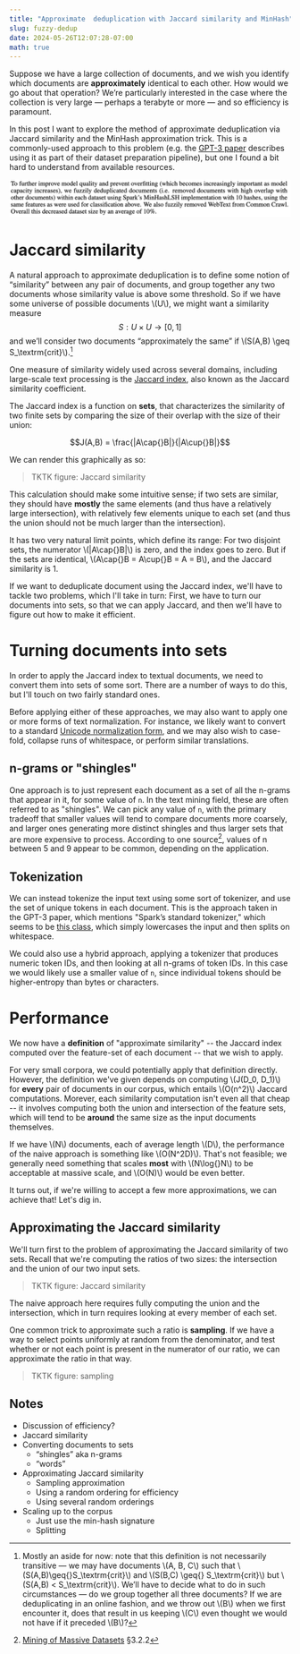 ```yaml
---
title: "Approximate  deduplication with Jaccard similarity and MinHash"
slug: fuzzy-dedup
date: 2024-05-26T12:07:28-07:00
math: true
---
```

Suppose we have a large collection of documents, and we wish you identify which documents are **approximately** identical to each other. How would we go about that operation? We’re particularly interested in the case where the collection is very large — perhaps a terabyte or more — and so efficiency is paramount.

In this post I want to explore the method of approximate deduplication via Jaccard similarity and the MinHash approximation trick. This is a commonly-used approach to this problem (e.g. the [GPT-3 paper](https://arxiv.org/pdf/2005.14165) describes using it as part of their dataset preparation pipeline), but one I found a bit hard to understand from available resources.

![Excerpt from the GPT-3 describing how they removed approximate duplicates form the training dataset](gpt-3-dedup.png)

# Jaccard similarity

A natural approach to approximate deduplication is to define some notion of “similarity” between any pair of documents, and group together any two documents whose similarity value is above some threshold. So if we have some universe of possible documents \\(U\\), we might want a similarity measure $$S: U \times U \rightarrow [0,1]$$
and we’ll consider two documents “approximately the same” if \\(S(A,B) \geq S_\textrm{crit}\\).[^transitive]

[^transitive]: Mostly an aside for now: note that this definition is not necessarily transitive — we may have documents \\(A, B, C\\) such that \\(S(A,B)\geq{}S_\textrm{crit}\\) and \\(S(B,C) \geq{} S_\textrm{crit}\\) but \\(S(A,B) < S_\textrm{crit}\\). We’ll have to decide what to do in such circumstances — do we group together all three documents? If we are deduplicating in an online fashion, and we throw out \\(B\\) when we first encounter it, does that result in us keeping \\(C\\) even thought we would not have if it preceded \\(B\\)?

One measure of similarity widely used across several domains, including large-scale text processing is the [Jaccard index](https://en.wikipedia.org/wiki/Jaccard_index), also known as the Jaccard similarity coefficient.

The Jaccard index is a function on **sets**, that characterizes the similarity of two finite sets by comparing the size of their overlap with the size of their union:

$$J(A,B) = \frac{|A\cap{}B|}{|A\cup{}B|}$$

We can render this graphically as so:

> TKTK figure: Jaccard similarity

This calculation should make some intuitive sense; if two sets are similar, they should have **mostly** the same elements (and thus have a relatively large intersection), with relatively few elements unique to each set (and thus the union should not be much larger than the intersection).

It has two very natural limit points, which define its range: For two disjoint sets, the numerator \\(|A\cap{}B|\\) is zero, and the index goes to zero. But if the sets are identical, \\(A\cap{}B = A\cup{}B = A = B\\), and the Jaccard similarity is 1.

If we want to deduplicate document using the Jaccard index, we'll have to tackle two problems, which I'll take in turn: First, we have to turn our documents into sets, so that we can apply Jaccard, and then we'll have to figure out how to make it efficient.

# Turning documents into sets

In order to apply the Jaccard index to textual documents, we need to convert them into sets of some sort. There are a number of ways to do this, but I'll touch on two fairly standard ones.

Before applying either of these approaches, we may also want to apply one or more forms of text normalization. For instance, we likely want to convert to a standard [Unicode normalization form][unicode-norm], and we may also wish to case-fold, collapse runs of whitespace, or perform similar translations.

[unicode-norm]: https://www.unicode.org/reports/tr15/

## n-grams or "shingles"

One approach is to just represent each document as a set of all the n-grams that appear in it, for some value of `n`. In the text mining field, these are often referred to as "shingles". We can pick any value of `n`, with the primary tradeoff that smaller values will tend to compare documents more coarsely, and larger ones generating more distinct shingles and thus larger sets that are more expensive to process. According to one source[^fn-n], values of n between 5 and 9 appear to be common, depending on the application.

[^fn-n]: [Mining of Massive Datasets][book] §3.2.2

[book]: http://infolab.stanford.edu/~ullman/mmds/booka.pdf

## Tokenization

We can instead tokenize the input text using some sort of tokenizer, and use the set of unique tokens in each document. This is the approach taken in the GPT-3 paper, which mentions "Spark’s standard tokenizer," which seems to be [this class][spark-token], which simply lowercases the input and then splits on whitespace.

We could also use a hybrid approach, applying a tokenizer that produces numeric token IDs, and then looking at all n-grams of token IDs. In this case we would likely use a smaller value of `n`, since individual tokens should be higher-entropy than bytes or characters.

[spark-token]: https://spark.apache.org/docs/latest/api/python/reference/api/pyspark.ml.feature.Tokenizer.html

# Performance

We now have a **definition** of "approximate similarity" -- the Jaccard index computed over the feature-set of each document -- that we wish to apply.

For very small corpora, we could potentially apply that definition directly. However, the definition we've given depends on computing \\(J(D_0, D_1)\\) for **every** pair of documents in our corpus, which entails \\(O(n^2)\\) Jaccard computations. Morever, each similarity computation isn't even all that cheap -- it involves computing both the union and intersection of the feature sets, which will tend to be **around** the same size as the input documents themselves.

If we have \\(N\\) documents, each of average length \\(D\\), the performance of the naive approach is something like \\(O(N^2D)\\). That's not feasible; we generally need something that scales **most** with \\(N\log{}N\\) to be acceptable at massive scale, and \\(O(N)\\) would be even better.

It turns out, if we're willing to accept a few more approximations, we can achieve that! Let's dig in.

## Approximating the Jaccard similarity

We'll turn first to the problem of approximating the Jaccard similarity of two sets. Recall that we're computing the ratios of two sizes: the intersection and the union of our two input sets.

> TKTK figure: Jaccard similarity

The naive approach here requires fully computing the union and the intersection, which in turn requires looking at every member of each set.

One common trick to approximate such a ratio is **sampling**. If we have a way to select points uniformly at random from the denominator, and test whether or not each point is present in the numerator of our ratio, we can approximate the ratio in that way.

> TKTK figure: sampling




## Notes
- Discussion of efficiency?
- Jaccard similarity
- Converting documents to sets
    - “shingles” aka n-grams
    - “words”
- Approximating Jaccard similarity
    - Sampling approximation
    - Using a random ordering for efficiency
    - Using several random orderings
- Scaling up to the corpus
    - Just use the min-hash signature
    - Splitting
